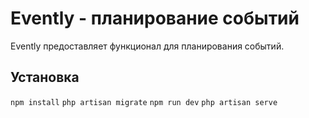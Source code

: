 # Evently - планирование событий
Evently предоставляет функционал для планирования событий.

## Установка
`npm install`
`php artisan migrate`
`npm run dev`
`php artisan serve`